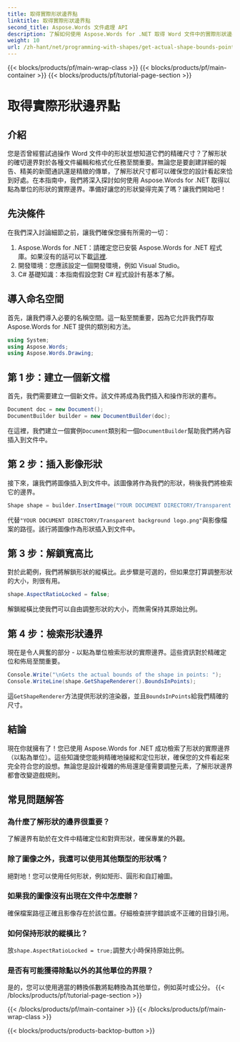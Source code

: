 ```yaml
---
title: 取得實際形狀邊界點
linktitle: 取得實際形狀邊界點
second_title: Aspose.Words 文件處理 API
description: 了解如何使用 Aspose.Words for .NET 取得 Word 文件中的實際形狀邊界點。透過這份詳細的指南學習精確的形狀操作。
weight: 10
url: /zh-hant/net/programming-with-shapes/get-actual-shape-bounds-points/
---
```


{{< blocks/products/pf/main-wrap-class >}}
{{< blocks/products/pf/main-container >}}
{{< blocks/products/pf/tutorial-page-section >}}

# 取得實際形狀邊界點

## 介紹

您是否曾經嘗試過操作 Word 文件中的形狀並想知道它們的精確尺寸？了解形狀的確切邊界對於各種文件編輯和格式化任務至關重要。無論您是要創建詳細的報告、精美的新聞通訊還是精緻的傳單，了解形狀尺寸都可以確保您的設計看起來恰到好處。在本指南中，我們將深入探討如何使用 Aspose.Words for .NET 取得以點為單位的形狀的實際邊界。準備好讓您的形狀變得完美了嗎？讓我們開始吧！

## 先決條件

在我們深入討論細節之前，讓我們確保您擁有所需的一切：

1.  Aspose.Words for .NET：請確定您已安裝 Aspose.Words for .NET 程式庫。如果沒有的話可以下載[這裡](https://releases.aspose.com/words/net/).
2. 開發環境：您應該設定一個開發環境，例如 Visual Studio。
3. C# 基礎知識：本指南假設您對 C# 程式設計有基本了解。

## 導入命名空間

首先，讓我們導入必要的名稱空間。這一點至關重要，因為它允許我們存取 Aspose.Words for .NET 提供的類別和方法。

```csharp
using System;
using Aspose.Words;
using Aspose.Words.Drawing;
```

## 第 1 步：建立一個新文檔

首先，我們需要建立一個新文件。該文件將成為我們插入和操作形狀的畫布。

```csharp
Document doc = new Document();
DocumentBuilder builder = new DocumentBuilder(doc);
```

在這裡，我們建立一個實例`Document`類別和一個`DocumentBuilder`幫助我們將內容插入到文件中。

## 第 2 步：插入影像形狀

接下來，讓我們將圖像插入到文件中。該圖像將作為我們的形狀，稍後我們將檢索它的邊界。

```csharp
Shape shape = builder.InsertImage("YOUR DOCUMENT DIRECTORY/Transparent background logo.png");
```

代替`"YOUR DOCUMENT DIRECTORY/Transparent background logo.png"`與影像檔案的路徑。該行將圖像作為形狀插入到文件中。

## 第 3 步：解鎖寬高比

對於此範例，我們將解鎖形狀的縱橫比。此步驟是可選的，但如果您打算調整形狀的大小，則很有用。

```csharp
shape.AspectRatioLocked = false;
```

解鎖縱橫比使我們可以自由調整形狀的大小，而無需保持其原始比例。

## 第 4 步：檢索形狀邊界

現在是令人興奮的部分 - 以點為單位檢索形狀的實際邊界。這些資訊對於精確定位和佈局至關重要。

```csharp
Console.Write("\nGets the actual bounds of the shape in points: ");
Console.WriteLine(shape.GetShapeRenderer().BoundsInPoints);
```

這`GetShapeRenderer`方法提供形狀的渲染器，並且`BoundsInPoints`給我們精確的尺寸。

## 結論

現在你就擁有了！您已使用 Aspose.Words for .NET 成功檢索了形狀的實際邊界（以點為單位）。這些知識使您能夠精確地操縱和定位形狀，確保您的文件看起來完全符合您的設想。無論您是設計複雜的佈局還是僅需要調整元素，了解形狀邊界都會改變遊戲規則。

## 常見問題解答

### 為什麼了解形狀的邊界很重要？
了解邊界有助於在文件中精確定位和對齊形狀，確保專業的外觀。

### 除了圖像之外，我還可以使用其他類型的形狀嗎？
絕對地！您可以使用任何形狀，例如矩形、圓形和自訂繪圖。

### 如果我的圖像沒有出現在文件中怎麼辦？
確保檔案路徑正確且影像存在於該位置。仔細檢查拼字錯誤或不正確的目錄引用。

### 如何保持形狀的縱橫比？
放`shape.AspectRatioLocked = true;`調整大小時保持原始比例。

### 是否有可能獲得除點以外的其他單位的界限？
是的，您可以使用適當的轉換係數將點轉換為其他單位，例如英吋或公分。
{{< /blocks/products/pf/tutorial-page-section >}}

{{< /blocks/products/pf/main-container >}}
{{< /blocks/products/pf/main-wrap-class >}}

{{< blocks/products/products-backtop-button >}}
